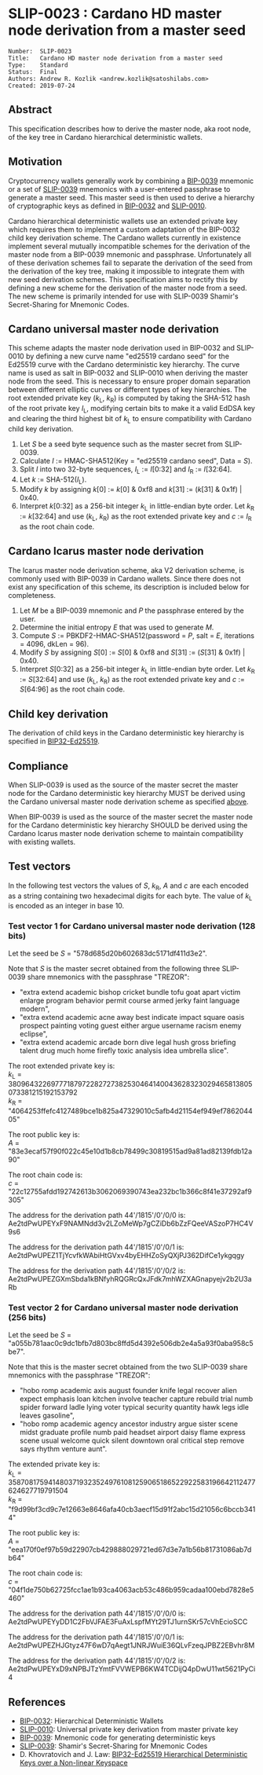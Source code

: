 # SLIP-0023 : Cardano HD master node derivation from a master seed

```
Number:  SLIP-0023
Title:   Cardano HD master node derivation from a master seed
Type:    Standard
Status:  Final
Authors: Andrew R. Kozlik <andrew.kozlik@satoshilabs.com>
Created: 2019-07-24
```

## Abstract

This specification describes how to derive the master node, aka root node, of the key tree in Cardano hierarchical deterministic wallets.

## Motivation

Cryptocurrency wallets generally work by combining a [BIP-0039](https://github.com/bitcoin/bips/blob/master/bip-0039.mediawiki) mnemonic or a set of [SLIP-0039](https://github.com/satoshilabs/slips/blob/master/slip-0039.md) mnemonics with a user-entered passphrase to generate a master seed. This master seed is then used to derive a hierarchy of cryptographic keys as defined in [BIP-0032](https://github.com/bitcoin/bips/blob/master/bip-0032.mediawiki) and [SLIP-0010](https://github.com/satoshilabs/slips/blob/master/slip-0010.md).

Cardano hierarchical deterministic wallets use an extended private key which requires them to implement a custom adaptation of the BIP-0032 child key derivation scheme. The Cardano wallets currently in existence implement several mutually incompatible schemes for the derivation of the master node from a BIP-0039 mnemonic and passphrase. Unfortunately all of these derivation schemes fail to separate the derivation of the seed from the derivation of the key tree, making it impossible to integrate them with new seed derivation schemes. This specification aims to rectify this by defining a new scheme for the derivation of the master node from a seed. The new scheme is primarily intended for use with SLIP-0039 Shamir's Secret-Sharing for Mnemonic Codes.

## Cardano universal master node derivation

This scheme adapts the master node derivation used in BIP-0032 and SLIP-0010 by defining a new curve name "ed25519 cardano seed" for the Ed25519 curve with the Cardano deterministic key hierarchy. The curve name is used as salt in BIP-0032 and SLIP-0010 when deriving the master node from the seed. This is necessary to ensure proper domain separation between different elliptic curves or different types of key hierarchies. The root extended private key (*k*<sub>L</sub>,&nbsp;*k*<sub>R</sub>) is computed by taking the SHA-512 hash of the root private key *I*<sub>L</sub>, modifying certain bits to make it a valid EdDSA key and clearing the third highest bit of *k*<sub>L</sub> to ensure compatibility with Cardano child key derivation.

1. Let *S* be a seed byte sequence such as the master secret from SLIP-0039.
2. Calculate *I* := HMAC-SHA512(Key = "ed25519 cardano seed", Data = *S*).
3. Split *I* into two 32-byte sequences, *I*<sub>L</sub> := *I*[0:32] and *I*<sub>R</sub> := *I*[32:64].
4. Let *k* := SHA-512(*I*<sub>L</sub>).
5. Modify *k* by assigning *k*[0] := *k*[0] & 0xf8 and *k*[31] := (*k*[31] & 0x1f) | 0x40.
6. Interpret *k*[0:32] as a 256-bit integer *k*<sub>L</sub> in little-endian byte order. Let *k*<sub>R</sub> := *k*[32:64] and use (*k*<sub>L</sub>,&nbsp;*k*<sub>R</sub>) as the root extended private key and *c* := *I*<sub>R</sub> as the root chain code.

## Cardano Icarus master node derivation

The Icarus master node derivation scheme, aka V2 derivation scheme, is commonly used with BIP-0039 in Cardano wallets. Since there does not exist any specification of this scheme, its description is included below for completeness.

1. Let *M* be a BIP-0039 mnemonic and *P* the passphrase entered by the user.
2. Determine the initial entropy *E* that was used to generate *M*.
3. Compute *S* := PBKDF2-HMAC-SHA512(password = *P*, salt = *E*, iterations = 4096, dkLen = 96).
4. Modify *S* by assigning *S*[0] := *S*[0] & 0xf8 and *S*[31] := (*S*[31] & 0x1f) | 0x40.
5. Interpret *S*[0:32] as a 256-bit integer *k*<sub>L</sub> in little-endian byte order. Let *k*<sub>R</sub> := *S*[32:64] and use (*k*<sub>L</sub>,&nbsp;*k*<sub>R</sub>) as the root extended private key and *c* := *S*[64:96] as the root chain code.

## Child key derivation

The derivation of child keys in the Cardano deterministic key hierarchy is specified in [BIP32-Ed25519](https://cardanolaunch.com/assets/Ed25519_BIP.pdf).

## Compliance

When SLIP-0039 is used as the source of the master secret the master node for the Cardano deterministic key hierarchy MUST be derived using the Cardano universal master node derivation scheme as specified [above](#cardano-universal-master-node-derivation).

When BIP-0039 is used as the source of the master secret the master node for the Cardano deterministic key hierarchy SHOULD be derived using the Cardano Icarus master node derivation scheme to maintain compatibility with existing wallets.

## Test vectors

In the following test vectors the values of *S*, *k*<sub>R</sub>, *A* and *c* are each encoded as a string containing two hexadecimal digits for each byte. The value of *k*<sub>L</sub> is encoded as an integer in base 10.

### Test vector 1 for Cardano universal master node derivation (128 bits)

Let the seed be *S* = "578d685d20b602683dc5171df411d3e2".

Note that *S* is the master secret obtained from the following three SLIP-0039 share mnemonics with the passphrase "TREZOR":

* "extra extend academic bishop cricket bundle tofu goat apart victim enlarge program behavior permit course armed jerky faint language modern",
* "extra extend academic acne away best indicate impact square oasis prospect painting voting guest either argue username racism enemy eclipse",
* "extra extend academic arcade born dive legal hush gross briefing talent drug much home firefly toxic analysis idea umbrella slice".

The root extended private key is:<br/>
*k*<sub>L</sub> = 38096432269777187972282727382530464140043628323029465813805073381215192153792<br/>
*k*<sub>R</sub> = "4064253ffefc4127489bce1b825a47329010c5afb4d21154ef949ef786204405"

The root public key is:<br/>
*A* = "83e3ecaf57f90f022c45e10d1b8cb78499c30819515ad9a81ad82139fdb12a90"

The root chain code is:<br/>
*c* = "22c12755afdd192742613b3062069390743ea232bc1b366c8f41e37292af9305"

The address for the derivation path 44'/1815'/0'/0/0 is:<br/>
Ae2tdPwUPEYxF9NAMNdd3v2LZoMeWp7gCZiDb6bZzFQeeVASzoP7HC4V9s6

The address for the derivation path 44'/1815'/0'/0/1 is:<br/>
Ae2tdPwUPEZ1TjYcvfkWAbiHtGVxv4byEHHZoSyQXjPJ362DifCe1ykgqgy

The address for the derivation path 44'/1815'/0'/0/2 is:<br/>
Ae2tdPwUPEZGXmSbda1kBNfyhRQGRcQxJFdk7mhWZXAGnapyejv2b2U3aRb

### Test vector 2 for Cardano universal master node derivation (256 bits)

Let the seed be *S* = "a055b781aac0c9dc1bfb7d803bc8ffd5d4392e506db2e4a5a93f0aba958c5be7".

Note that this is the master secret obtained from the two SLIP-0039 share mnemonics with the passphrase "TREZOR":

* "hobo romp academic axis august founder knife legal recover alien expect emphasis loan kitchen involve teacher capture rebuild trial numb spider forward ladle lying voter typical security quantity hawk legs idle leaves gasoline",
* "hobo romp academic agency ancestor industry argue sister scene midst graduate profile numb paid headset airport daisy flame express scene usual welcome quick silent downtown oral critical step remove says rhythm venture aunt".

The extended private key is:<br/>
*k*<sub>L</sub> =
35870817594148037193235249761081259065186522922583196642112477624627719791504
<br/>
*k*<sub>R</sub> = "f9d99bf3cd9c7e12663e8646afa40cb3aecf15d91f2abc15d21056c6bccb3414"

The root public key is:<br/>
*A* = "eea170f0ef97b59d22907cb429888029721ed67d3e7a1b56b81731086ab7db64"

The root chain code is:<br/>
*c* = "04f1de750b62725fcc1ae1b93ca4063acb53c486b959cadaa100ebd7828e5460"

The address for the derivation path 44'/1815'/0'/0/0 is:<br/>
Ae2tdPwUPEYyDD1C2FbVJFAE3FuAxLspfMYt29TJ1urnSKr57cVhEcioSCC

The address for the derivation path 44'/1815'/0'/0/1 is:<br/>
Ae2tdPwUPEZHJGtyz47F6wD7qAegt1JNRJWuiE36QLvFzeqJPBZ2EBvhr8M

The address for the derivation path 44'/1815'/0'/0/2 is:<br/>
Ae2tdPwUPEYxD9xNPBJTzYmtFVVWEPB6KW4TCDijQ4pDwU11wt5621PyCi4

## References

* [BIP-0032](https://github.com/bitcoin/bips/blob/master/bip-0032.mediawiki): Hierarchical Deterministic Wallets
* [SLIP-0010](https://github.com/satoshilabs/slips/blob/master/slip-0010.md): Universal private key derivation from master private key
* [BIP-0039](https://github.com/bitcoin/bips/blob/master/bip-0039.mediawiki): Mnemonic code for generating deterministic keys
* [SLIP-0039](https://github.com/satoshilabs/slips/blob/master/slip-0039.md): Shamir's Secret-Sharing for Mnemonic Codes
* D. Khovratovich and J. Law: [BIP32-Ed25519 Hierarchical Deterministic Keys over a Non-linear Keyspace](https://cardanolaunch.com/assets/Ed25519_BIP.pdf)
